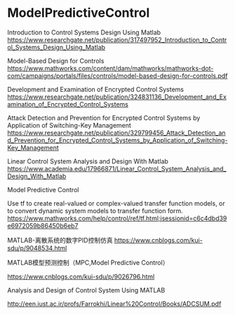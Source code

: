 # ModelPredictiveControl

Introduction to Control Systems Design Using Matlab
https://www.researchgate.net/publication/317497952_Introduction_to_Control_Systems_Design_Using_Matlab

Model-Based Design for Controls
https://www.mathworks.com/content/dam/mathworks/mathworks-dot-com/campaigns/portals/files/controls/model-based-design-for-controls.pdf

Development and Examination of Encrypted Control Systems                             https://www.researchgate.net/publication/324831136_Development_and_Examination_of_Encrypted_Control_Systems

Attack Detection and Prevention for Encrypted Control Systems by Application of Switching-Key Management
https://www.researchgate.net/publication/329799456_Attack_Detection_and_Prevention_for_Encrypted_Control_Systems_by_Application_of_Switching-Key_Management

Linear Control System Analysis and Design With Matlab
https://www.academia.edu/17966871/Linear_Control_System_Analysis_and_Design_With_Matlab


Model Predictive Control

Use tf to create real-valued or complex-valued transfer function models, or to convert dynamic system models to transfer function form.
https://www.mathworks.com/help/control/ref/tf.html;jsessionid=c6c4dbd39e6972059b86450b6eb7

MATLAB-离散系统的数字PID控制仿真
https://www.cnblogs.com/kui-sdu/p/9048534.html

MATLAB模型预测控制（MPC,Model Predictive Control）

https://www.cnblogs.com/kui-sdu/p/9026796.html

Analysis and Design of Control System Using MATLAB

http://een.iust.ac.ir/profs/Farrokhi/Linear%20Control/Books/ADCSUM.pdf
